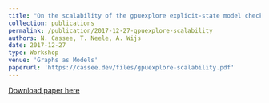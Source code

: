 ```yaml
---
title: "On the scalability of the gpuexplore explicit-state model checker"
collection: publications
permalink: /publication/2017-12-27-gpuexplore-scalability
authors: N. Cassee, T. Neele, A. Wijs
date: 2017-12-27
type: Workshop
venue: 'Graphs as Models'
paperurl: 'https://cassee.dev/files/gpuexplore-scalability.pdf'
---
```


<a href='https://cassee.dev/files/gpuexplore-scalability.pdf'>Download paper here</a>
